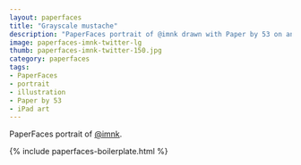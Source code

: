 ```yaml
---
layout: paperfaces
title: "Grayscale mustache"
description: "PaperFaces portrait of @imnk drawn with Paper by 53 on an iPad."
image: paperfaces-imnk-twitter-lg
thumb: paperfaces-imnk-twitter-150.jpg
category: paperfaces
tags: 
- PaperFaces
- portrait
- illustration
- Paper by 53
- iPad art
---
```


PaperFaces portrait of [@imnk](http://twitter.com/imnk).

{% include paperfaces-boilerplate.html %}